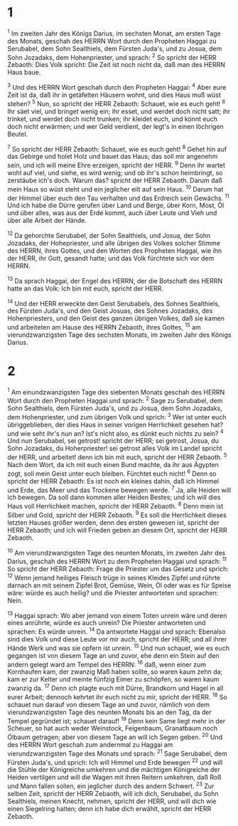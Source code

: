 # 1 
<sup>1</sup> Im zweiten Jahr des Königs Darius, im sechsten Monat, am ersten Tage des Monats, geschah des HERRN Wort durch den Propheten Haggai zu Serubabel, dem Sohn Sealthiels, dem Fürsten Juda's, und zu Josua, dem Sohn Jozadaks, dem Hohenpriester, und sprach: <sup>2</sup> So spricht der HERR Zebaoth: Dies Volk spricht: Die Zeit ist noch nicht da, daß man des HERRN Haus baue. 

<sup>3</sup> Und des HERRN Wort geschah durch den Propheten Haggai: <sup>4</sup> Aber eure Zeit ist da, daß ihr in getäfelten Häusern wohnt, und dies Haus muß wüst stehen? <sup>5</sup> Nun, so spricht der HERR Zebaoth: Schauet, wie es euch geht! <sup>6</sup> Ihr säet viel, und bringet wenig ein; ihr esset, und werdet doch nicht satt; ihr trinket, und werdet doch nicht trunken; ihr kleidet euch, und könnt euch doch nicht erwärmen; und wer Geld verdient, der legt's in einen löchrigen Beutel. 

<sup>7</sup> So spricht der HERR Zebaoth: Schauet, wie es euch geht! <sup>8</sup> Gehet hin auf das Gebirge und holet Holz und bauet das Haus; das soll mir angenehm sein, und ich will meine Ehre erzeigen, spricht der HERR. <sup>9</sup> Denn ihr wartet wohl auf viel, und siehe, es wird wenig; und ob ihr's schon heimbringt, so zerstäube ich's doch. Warum das? spricht der HERR Zebaoth. Darum daß mein Haus so wüst steht und ein jeglicher eilt auf sein Haus. <sup>10</sup> Darum hat der Himmel über euch den Tau verhalten und das Erdreich sein Gewächs. <sup>11</sup> Und ich habe die Dürre gerufen über Land und Berge, über Korn, Most, Öl und über alles, was aus der Erde kommt, auch über Leute und Vieh und über alle Arbeit der Hände. 

<sup>12</sup> Da gehorchte Serubabel, der Sohn Sealthiels, und Josua, der Sohn Jozadaks, der Hohepriester, und alle übrigen des Volkes solcher Stimme des HERRN, ihres Gottes, und den Worten des Propheten Haggai, wie ihn der HERR, ihr Gott, gesandt hatte; und das Volk fürchtete sich vor dem HERRN. 

<sup>13</sup> Da sprach Haggai, der Engel des HERRN, der die Botschaft des HERRN hatte an das Volk: Ich bin mit euch, spricht der HERR. 

<sup>14</sup> Und der HERR erweckte den Geist Serubabels, des Sohnes Sealthiels, des Fürsten Juda's, und den Geist Josuas, des Sohnes Jozadaks, des Hohenpriesters, und den Geist des ganzen übrigen Volkes, daß sie kamen und arbeiteten am Hause des HERRN Zebaoth, ihres Gottes, <sup>15</sup> am vierundzwanzigsten Tage des sechsten Monats, im zweiten Jahr des Königs Darius. 

# 2 
<sup>1</sup> Am einundzwanzigsten Tage des siebenten Monats geschah des HERRN Wort durch den Propheten Haggai und sprach: <sup>2</sup> Sage zu Serubabel, dem Sohn Sealthiels, dem Fürsten Juda's, und zu Josua, dem Sohn Jozadaks, dem Hohenpriester, und zum übrigen Volk und sprich: <sup>3</sup> Wer ist unter euch übriggeblieben, der dies Haus in seiner vorigen Herrlichkeit gesehen hat? und wie seht ihr's nun an? Ist's nicht also, es dünkt euch nichts zu sein? <sup>4</sup> Und nun Serubabel, sei getrost! spricht der HERR; sei getrost, Josua, du Sohn Jozadaks, du Hoherpriester! sei getrost alles Volk im Lande! spricht der HERR, und arbeitet! denn ich bin mit euch, spricht der HERR Zebaoth. <sup>5</sup> Nach dem Wort, da ich mit euch einen Bund machte, da ihr aus Ägypten zogt, soll mein Geist unter euch bleiben. Fürchtet euch nicht! <sup>6</sup> Denn so spricht der HERR Zebaoth: Es ist noch ein kleines dahin, daß ich Himmel und Erde, das Meer und das Trockene bewegen werde. <sup>7</sup> Ja, alle Heiden will ich bewegen. Da soll dann kommen aller Heiden Bestes; und ich will dies Haus voll Herrlichkeit machen, spricht der HERR Zebaoth. <sup>8</sup> Denn mein ist Silber und Gold, spricht der HERR Zebaoth. <sup>9</sup> Es soll die Herrlichkeit dieses letzten Hauses größer werden, denn des ersten gewesen ist, spricht der HERR Zebaoth; und ich will Frieden geben an diesem Ort, spricht der HERR Zebaoth. 

<sup>10</sup> Am vierundzwanzigsten Tage des neunten Monats, im zweiten Jahr des Darius, geschah des HERRN Wort zu dem Propheten Haggai und sprach: <sup>11</sup> So spricht der HERR Zebaoth: Frage die Priester um das Gesetz und sprich: <sup>12</sup> Wenn jemand heiliges Fleisch trüge in seines Kleides Zipfel und rührte darnach an mit seinem Zipfel Brot, Gemüse, Wein, Öl oder was es für Speise wäre: würde es auch heilig? und die Priester antworteten und sprachen: Nein. 

<sup>13</sup> Haggai sprach: Wo aber jemand von einem Toten unrein wäre und deren eines anrührte, würde es auch unrein? Die Priester antworteten und sprachen: Es würde unrein. <sup>14</sup> Da antwortete Haggai und sprach: Ebenalso sind dies Volk und diese Leute vor mir auch, spricht der HERR; und all ihrer Hände Werk und was sie opfern ist unrein. <sup>15</sup> Und nun schauet, wie es euch gegangen ist von diesem Tage an und zuvor, ehe denn ein Stein auf den andern gelegt ward am Tempel des HERRN: <sup>16</sup> daß, wenn einer zum Kornhaufen kam, der zwanzig Maß haben sollte, so waren kaum zehn da; kam er zur Kelter und meinte fünfzig Eimer zu schöpfen, so waren kaum zwanzig da. <sup>17</sup> Denn ich plagte euch mit Dürre, Brandkorn und Hagel in all eurer Arbeit; dennoch kehrtet ihr euch nicht zu mir, spricht der HERR. <sup>18</sup> So schauet nun darauf von diesem Tage an und zuvor, nämlich von dem vierundzwanzigsten Tage des neunten Monats bis an den Tag, da der Tempel gegründet ist; schauet darauf! <sup>19</sup> Denn kein Same liegt mehr in der Scheuer, so hat auch weder Weinstock, Feigenbaum, Granatbaum noch Ölbaum getragen; aber von diesem Tage an will ich Segen geben. <sup>20</sup> Und des HERRN Wort geschah zum andernmal zu Haggai am vierundzwanzigsten Tage des Monats und sprach: <sup>21</sup> Sage Serubabel, dem Fürsten Juda's, und sprich: Ich will Himmel und Erde bewegen <sup>22</sup> und will die Stühle der Königreiche umkehren und die mächtigen Königreiche der Heiden vertilgen und will die Wagen mit ihren Reitern umkehren, daß Roß und Mann fallen sollen, ein jeglicher durch des andern Schwert. <sup>23</sup> Zur selben Zeit, spricht der HERR Zebaoth, will ich dich, Serubabel, du Sohn Sealthiels, meinen Knecht, nehmen, spricht der HERR, und will dich wie einen Siegelring halten; denn ich habe dich erwählt, spricht der HERR Zebaoth. 